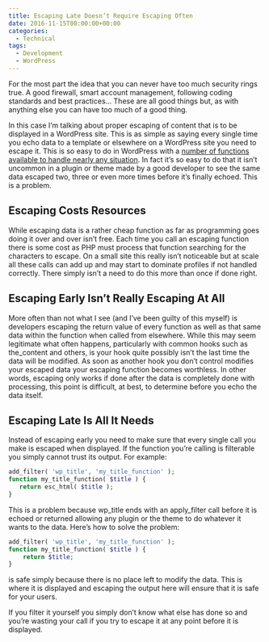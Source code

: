 ```yaml
---
title: Escaping Late Doesn’t Require Escaping Often
date: 2016-11-15T00:00:00+00:00
categories:
  - Technical
tags:
  - Development
  - WordPress
---
```


For the most part the idea that you can never have too much security rings true. A good firewall, smart account management, following coding standards and best practices… These are all good things but, as with anything else you can have too much of a good thing.

In this case I’m talking about proper escaping of content that is to be displayed in a WordPress site. This is as simple as saying every single time you echo data to a template or elsewhere on a WordPress site you need to escape it. This is so easy to do in WordPress with a [number of functions available to handle nearly any situation](https://codex.wordpress.org/Validating_Sanitizing_and_Escaping_User_Data). In fact it’s so easy to do that it isn’t uncommon in a plugin or theme made by a good developer to see the same data escaped two, three or even more times before it’s finally echoed. This is a problem.

## Escaping Costs Resources

While escaping data is a rather cheap function as far as programming goes doing it over and over isn’t free. Each time you call an escaping function there is some cost as PHP must process that function searching for the characters to escape. On a small site this really isn’t noticeable but at scale all these calls can add up and may start to dominate profiles if not handled correctly. There simply isn’t a need to do this more than once if done right.

## Escaping Early Isn’t Really Escaping At All

More often than not what I see (and I’ve been guilty of this myself) is developers escaping the return value of every function as well as that same data within the function when called from elsewhere. While this may seem legitimate what often happens, particularly with common hooks such as the_content and others, is your hook quite possibly isn’t the last time the data will be modified. As soon as another hook you don’t control modifies your escaped data your escaping function becomes worthless. In other words, escaping only works if done after the data is completely done with processing, this point is difficult, at best, to determine before you echo the data itself.

## Escaping Late Is All It Needs

Instead of escaping early you need to make sure that every single call you make is escaped when displayed. If the function you’re calling is filterable you simply cannot trust its output. For example:

``` php
add_filter( 'wp_title', 'my_title_function' );
function my_title_function( $title ) {
   return esc_html( $title );
}
```

This is a problem because wp\_title ends with an apply\_filter call before it is echoed or returned allowing any plugin or the theme to do whatever it wants to the data. Here’s how to solve the problem:

``` php
add_filter( 'wp_title', 'my_title_function' );
function my_title_function( $title ) {
    return $title;
}
```

is safe simply because there is no place left to modify the data. This is where it is displayed and escaping the output here will ensure that it is safe for your users.

If you filter it yourself you simply don’t know what else has done so and you’re wasting your call if you try to escape it at any point before it is displayed.